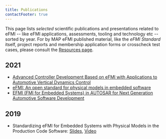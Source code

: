 ```yaml
---
title: Publications
contactFooter: true
---
```


This page lists _selected_ scientific publications and presentations related to eFMI -- like eFMI applications, assessments, tooling and technology etc -- sorted by year. For by MAP eFMI published material, like the _eFMI Standard_ itself, project reports and membership application forms or crosscheck test cases, please consult the [Resources page](/resources/).

## 2021

 - [Advanced Controller Development Based on eFMI with Applications to Automotive Vertical Dynamics Control](https://doi.org/10.3390/act10110301)
 - [eFMI: An open standard for physical models in embedded software](https://doi.org/10.3384/ecp2118157)
 - [EFMI (FMI for Embedded Systems) in AUTOSAR for Next Generation Automotive Software Development](https://doi.org/10.4271/2021-26-0048)
 
## 2019

 - Standardizing eFMI for Embedded Systems with Physical Models in the Production Code Software: [Slides](https://modelica.github.io/Symposium2019/slides/jubilee-symposium-2019-slides-lenord.pdf),  [Video](https://youtu.be/SljwTeDRg2M)

